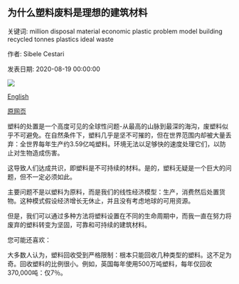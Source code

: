 ## 为什么塑料废料是理想的建筑材料

关键词: million disposal material economic plastic problem model building recycled tonnes plastics ideal waste

作者: Sibele Cestari

发表日期: 2020-08-19 00:00:00

![](https://ychef.files.bbci.co.uk/live/624x351/p08p257z.jpg)

[English](Why%20plastic%20waste%20is%20an%20ideal%20building%20material.md)

[原网页](https://www.bbc.com/future/article/20200819-why-plastic-waste-is-an-ideal-building-material)

塑料的处置是一个高度可见的全球性问题-从最高的山脉到最深的海沟，废塑料似乎不可避免。在自然条件下，塑料几乎是坚不可摧的，但在世界范围内却被大量丢弃：全世界每年生产约3.59亿吨塑料。环境无法以足够快的速度处理它们，以防止对生物造成伤害。

这导致人们达成共识，即塑料是不可持续的材料。是的，塑料无疑是一个巨大的问题，但不一定必须如此。

主要问题不是以塑料为原料，而是我们的线性经济模型：生产，消费然后处置货物。这种模式假设经济增长无休止，并且没有考虑地球的可用资源。

但是，我们可以通过多种方法将塑料设置在不同的生命周期中，而我一直在努力将废弃的塑料转变为坚固，可靠和可持续的建筑材料。

您可能还喜欢：

大多数人认为，塑料回收受到严格限制：根本只能回收几种类型的塑料。这不足为奇。回收塑料的比例很小。例如，英国每年使用500万吨塑料，每年仅回收370,000吨：仅7％。